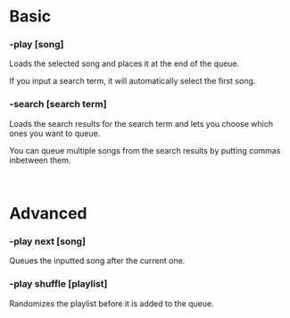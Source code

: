 # Basic

### -play [song]
Loads the selected song and places it at the end of the queue.

If you input a search term, it will automatically select the first song.

### -search [search term]
Loads the search results for the search term and lets you choose which ones you want to queue.

You can queue multiple songs from the search results by putting commas inbetween them.

<br>

# Advanced

### -play next [song]
Queues the inputted song after the current one.

### -play shuffle [playlist]
Randomizes the playlist before it is added to the queue.
